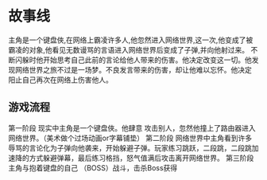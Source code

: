 # 故事线
主角是一个键盘俠,在网络上霸凌许多人,他忽然进入网络世界,这一次,他变成了被霸凌的对象,他看见无数谩骂的言语进入网络世界后变成了子弹,并向他射过来。
不断闪躲时他开始思考自己此前的言论给他人带来的伤害。他决定改变这一切。他发现网络世界之旅不过是一场梦。不良发言带来的伤害，却让他难以忘怀。他决定
阳止自己再次在网络上伤害他人。

## 游戏流程
第一阶段 现实中主角是一个键盘俠。他肆意 攻击别人，忽然他撞上了路由器进入网络世界。（美术做个过场动画or字幕铺垫）
第二阶段 网络世界中主角看到许多辱骂的言论化为子弹向他袭来，开始躲避子弹。玩家练习跳跃，二段跳，二段跳加速降的方式躲避弹幕，最后练习格挡，怒气值满后攻击离开网络世界。
第三阶段 主角与抱着键盘的自己 （BOSS）战斗，击杀Boss获得
